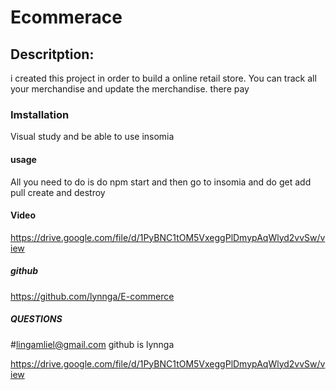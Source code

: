 # Ecommerace 

## Descritption: 
 i created this project in order to build a online retail store. You can track all your merchandise and update the merchandise. there pay
 ### Imstallation 
 Visual study and be able to use insomia 
 #### usage 
 All you need to do is do npm start and then go to insomia and do get add pull create and destroy

 #### Video 
 https://drive.google.com/file/d/1PyBNC1tOM5VxeggPlDmypAqWlyd2vvSw/view 

 ##### github
 https://github.com/lynnga/E-commerce

 ##### QUESTIONS
#lingamliel@gmail.com github is lynnga





https://drive.google.com/file/d/1PyBNC1tOM5VxeggPlDmypAqWlyd2vvSw/view
